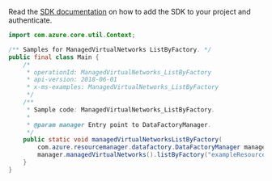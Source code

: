 Read the [SDK documentation](https://github.com/Azure/azure-sdk-for-java/blob/azure-resourcemanager-datafactory_1.0.0-beta.5/sdk/datafactory/azure-resourcemanager-datafactory/README.md) on how to add the SDK to your project and authenticate.

```java
import com.azure.core.util.Context;

/** Samples for ManagedVirtualNetworks ListByFactory. */
public final class Main {
    /*
     * operationId: ManagedVirtualNetworks_ListByFactory
     * api-version: 2018-06-01
     * x-ms-examples: ManagedVirtualNetworks_ListByFactory
     */
    /**
     * Sample code: ManagedVirtualNetworks_ListByFactory.
     *
     * @param manager Entry point to DataFactoryManager.
     */
    public static void managedVirtualNetworksListByFactory(
        com.azure.resourcemanager.datafactory.DataFactoryManager manager) {
        manager.managedVirtualNetworks().listByFactory("exampleResourceGroup", "exampleFactoryName", Context.NONE);
    }
}
```
